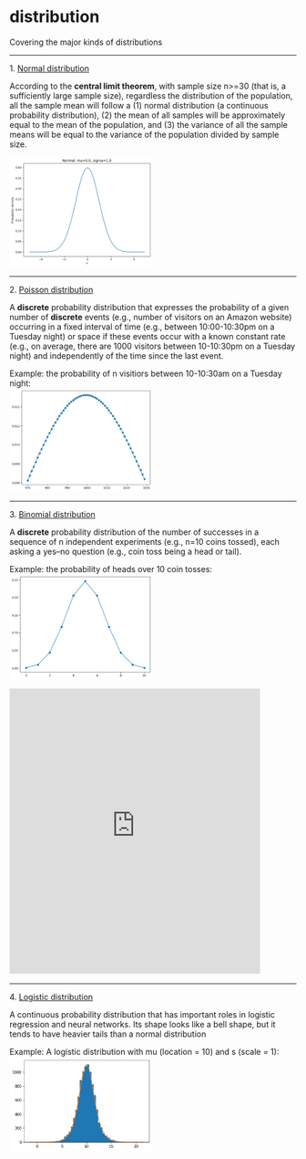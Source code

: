 # distribution
Covering the major kinds of distributions

<hr>
1. <a href="https://en.wikipedia.org/wiki/Normal_distribution">Normal distribution</a>

According to the **central limit theorem**, with sample size n>=30 (that is, a sufficiently large sample size), regardless the distribution of the population, all the sample mean will follow a (1) normal distribution (a continuous probability distribution), (2) the mean of all samples will be approximately equal to the mean of the population, and (3) the variance of all the sample means will be equal to the variance of the population divided by sample size.

<img src="./images/normal_distribution.png" width="50%" />

<hr>
2. <a href="https://en.wikipedia.org/wiki/Poisson_distribution">Poisson distribution</a>

A **discrete** probability distribution that expresses the probability of a given number of **discrete** events (e.g., number of visitors on an Amazon website) occurring in a fixed interval of time (e.g., between 10:00-10:30pm on a Tuesday night) or space if these events occur with a known constant rate (e.g., on average, there are 1000 visitors between 10-10:30pm on a Tuesday night) and independently of the time since the last event.

Example: the probability of n visitiors between 10-10:30am on a Tuesday night:<br>
<img src="./images/Poisson_distribution.png" width="50%" />

<hr>
3. <a href="https://en.wikipedia.org/wiki/Binomial_distribution">Binomial distribution</a>

A **discrete** probability distribution of the number of successes in a sequence of n independent experiments (e.g., n=10 coins tossed), each asking a yes–no question (e.g., coin toss being a head or tail).

Example: the probability of heads over 10 coin tosses:<br>
<img src="./images/binomial_distribution.png" width="50%" />

<iframe src="http://glimmer.rstudio.com/rstudio/faithful/" style="border: none; width: 440px; height: 500px"></iframe>

<hr>
4. <a href="https://en.wikipedia.org/wiki/Logistic_distribution">Logistic distribution</a>

A continuous probability distribution that has important roles in logistic regression and neural networks.
Its shape looks like a bell shape, but it tends to have heavier tails than a normal distribution

Example: A logistic distribution with mu (location = 10) and s (scale = 1):<br>
<img src="./images/logistic_distribution.png" width="50%" />

